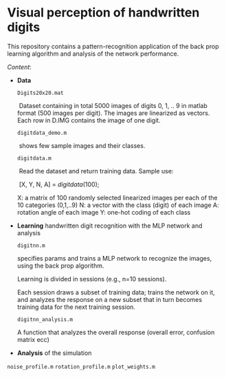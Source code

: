# Visual perception of handwritten digits

This repository contains a pattern-recognition application of the back prop learning algorithm and analysis of the network performance. 

*Content*:

- **Data**

  `Digits20x20.mat`

  ​	Dataset containing in total 5000 images of digits 0, 1, .. 9 in matlab format (500 images per digit). The images are linearized as vectors. Each row in D.IMG contains the image of one digit.

  `digitdata_demo.m`

  ​	shows few sample images and their classes. 

  `digitdata.m`

  ​	Read the dataset and return training data.  Sample use:

  ​	[X, Y, N, A] = *digitdata*(100);

     X:  a matrix of 100 randomly selected linearized images per each of the 10 categories (0,1,..9) 
     N: a vector with the class (digit) of each image
     A: rotation angle of each image
     Y: one-hot coding of each class


- **Learning** handwritten digit recognition with the MLP network and analysis

  `digitnn.m`

  specifies params and trains a MLP network to recognize the images, using the back prop algorithm.
  
  Learning is divided in sessions (e.g., n=10 sessions). 
  
  Each session draws a subset of training data; trains the network on it, and analyzes the response on a new subset that in turn becomes training data for the next training session.  
  
  `digitnn_analysis.m`
  
  A function that analyzes the overall response (overall error, confusion matrix ecc)
  
- **Analysis** of the simulation

 `noise_profile.m`
 `rotation_profile.m`
 `plot_weights.m`
